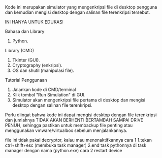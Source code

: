 

Kode ini merupakan simulator yang mengenkripsi file di desktop pengguna dan kemudian mengisi desktop dengan salinan file terenkripsi tersebut.

INI HANYA UNTUK EDUKASI

Bahasa dan Library
1. Python.

Library (CMD)
1. Tkinter (GUI).
2. Cryptography (enkripsi).
3. OS dan shutil (manipulasi file).

Tutorial Penggunaan

1. Jalankan kode di CMD/terminal
2. Klik tombol "Run Simulation" di GUI.
3. Simulator akan mengenkripsi file pertama di desktop dan mengisi desktop dengan salinan file terenkripsi.

Perlu diingat bahwa kode ini dapat mengisi desktop dengan file terenkripsi dan jumlahnya TIDAK AKAN BERHENTI BERTAMBAH SAMPAI DRIVE PENUH, sehingga pastikan untuk membackup file penting atau menggunakan vmware/virtualbox sebelum menjalankannya.

file ini tidak pakai decryptor, kalau mau menonaktifkannya
cara 1
1.tekan ctrl+shift+esc (membuka task manager)
2.end task pythonnya di task manager dengan nama (python.exe)
cara 2
restart device

